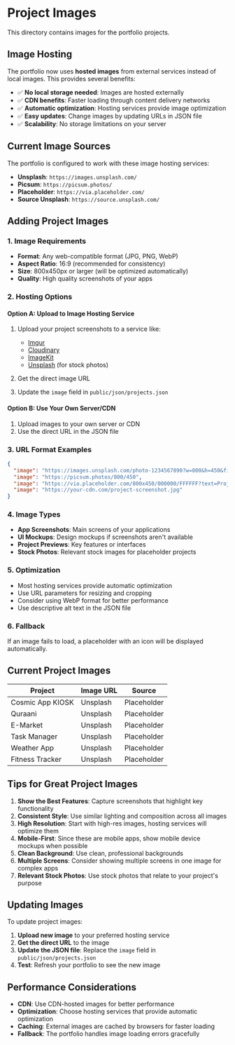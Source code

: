 # Project Images

This directory contains images for the portfolio projects.

## Image Hosting

The portfolio now uses **hosted images** from external services instead of local images. This provides several benefits:

- ✅ **No local storage needed**: Images are hosted externally
- ✅ **CDN benefits**: Faster loading through content delivery networks
- ✅ **Automatic optimization**: Hosting services provide image optimization
- ✅ **Easy updates**: Change images by updating URLs in JSON file
- ✅ **Scalability**: No storage limitations on your server

## Current Image Sources

The portfolio is configured to work with these image hosting services:

- **Unsplash**: `https://images.unsplash.com/`
- **Picsum**: `https://picsum.photos/`
- **Placeholder**: `https://via.placeholder.com/`
- **Source Unsplash**: `https://source.unsplash.com/`

## Adding Project Images

### 1. Image Requirements
- **Format**: Any web-compatible format (JPG, PNG, WebP)
- **Aspect Ratio**: 16:9 (recommended for consistency)
- **Size**: 800x450px or larger (will be optimized automatically)
- **Quality**: High quality screenshots of your apps

### 2. Hosting Options

#### Option A: Upload to Image Hosting Service
1. Upload your project screenshots to a service like:
   - [Imgur](https://imgur.com/)
   - [Cloudinary](https://cloudinary.com/)
   - [ImageKit](https://imagekit.io/)
   - [Unsplash](https://unsplash.com/) (for stock photos)

2. Get the direct image URL

3. Update the `image` field in `public/json/projects.json`

#### Option B: Use Your Own Server/CDN
1. Upload images to your own server or CDN
2. Use the direct URL in the JSON file

### 3. URL Format Examples

```json
{
  "image": "https://images.unsplash.com/photo-1234567890?w=800&h=450&fit=crop",
  "image": "https://picsum.photos/800/450",
  "image": "https://via.placeholder.com/800x450/000000/FFFFFF?text=Project+Screenshot",
  "image": "https://your-cdn.com/project-screenshot.jpg"
}
```

### 4. Image Types
- **App Screenshots**: Main screens of your applications
- **UI Mockups**: Design mockups if screenshots aren't available
- **Project Previews**: Key features or interfaces
- **Stock Photos**: Relevant stock images for placeholder projects

### 5. Optimization
- Most hosting services provide automatic optimization
- Use URL parameters for resizing and cropping
- Consider using WebP format for better performance
- Use descriptive alt text in the JSON file

### 6. Fallback
If an image fails to load, a placeholder with an icon will be displayed automatically.

## Current Project Images

| Project | Image URL | Source |
|---------|-----------|--------|
| Cosmic App KIOSK | Unsplash | Placeholder |
| Quraani | Unsplash | Placeholder |
| E-Market | Unsplash | Placeholder |
| Task Manager | Unsplash | Placeholder |
| Weather App | Unsplash | Placeholder |
| Fitness Tracker | Unsplash | Placeholder |

## Tips for Great Project Images

1. **Show the Best Features**: Capture screenshots that highlight key functionality
2. **Consistent Style**: Use similar lighting and composition across all images
3. **High Resolution**: Start with high-res images, hosting services will optimize them
4. **Mobile-First**: Since these are mobile apps, show mobile device mockups when possible
5. **Clean Background**: Use clean, professional backgrounds
6. **Multiple Screens**: Consider showing multiple screens in one image for complex apps
7. **Relevant Stock Photos**: Use stock photos that relate to your project's purpose

## Updating Images

To update project images:

1. **Upload new image** to your preferred hosting service
2. **Get the direct URL** to the image
3. **Update the JSON file**: Replace the `image` field in `public/json/projects.json`
4. **Test**: Refresh your portfolio to see the new image

## Performance Considerations

- **CDN**: Use CDN-hosted images for better performance
- **Optimization**: Choose hosting services that provide automatic optimization
- **Caching**: External images are cached by browsers for faster loading
- **Fallback**: The portfolio handles image loading errors gracefully

